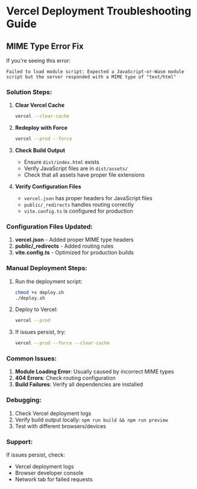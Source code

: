 # Vercel Deployment Troubleshooting Guide

## MIME Type Error Fix

If you're seeing this error:
```
Failed to load module script: Expected a JavaScript-or-Wasm module script but the server responded with a MIME type of "text/html"
```

### Solution Steps:

1. **Clear Vercel Cache**
   ```bash
   vercel --clear-cache
   ```

2. **Redeploy with Force**
   ```bash
   vercel --prod --force
   ```

3. **Check Build Output**
   - Ensure `dist/index.html` exists
   - Verify JavaScript files are in `dist/assets/`
   - Check that all assets have proper file extensions

4. **Verify Configuration Files**
   - `vercel.json` has proper headers for JavaScript files
   - `public/_redirects` handles routing correctly
   - `vite.config.ts` is configured for production

### Configuration Files Updated:

1. **vercel.json** - Added proper MIME type headers
2. **public/_redirects** - Added routing rules
3. **vite.config.ts** - Optimized for production builds

### Manual Deployment Steps:

1. Run the deployment script:
   ```bash
   chmod +x deploy.sh
   ./deploy.sh
   ```

2. Deploy to Vercel:
   ```bash
   vercel --prod
   ```

3. If issues persist, try:
   ```bash
   vercel --prod --force --clear-cache
   ```

### Common Issues:

1. **Module Loading Error**: Usually caused by incorrect MIME types
2. **404 Errors**: Check routing configuration
3. **Build Failures**: Verify all dependencies are installed

### Debugging:

1. Check Vercel deployment logs
2. Verify build output locally: `npm run build && npm run preview`
3. Test with different browsers/devices

### Support:

If issues persist, check:
- Vercel deployment logs
- Browser developer console
- Network tab for failed requests 